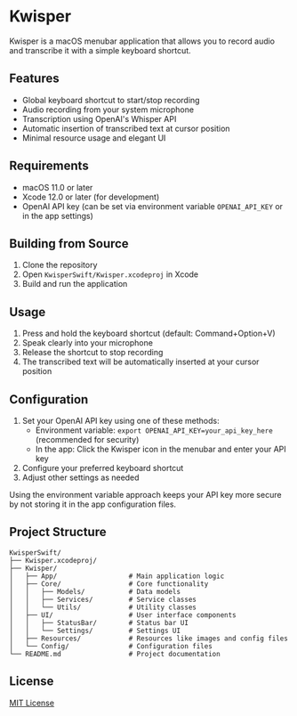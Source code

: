 # Kwisper

Kwisper is a macOS menubar application that allows you to record audio and transcribe it with a simple keyboard shortcut.

## Features

- Global keyboard shortcut to start/stop recording
- Audio recording from your system microphone
- Transcription using OpenAI's Whisper API
- Automatic insertion of transcribed text at cursor position
- Minimal resource usage and elegant UI

## Requirements

- macOS 11.0 or later
- Xcode 12.0 or later (for development)
- OpenAI API key (can be set via environment variable `OPENAI_API_KEY` or in the app settings)

## Building from Source

1. Clone the repository
2. Open `KwisperSwift/Kwisper.xcodeproj` in Xcode
3. Build and run the application

## Usage

1. Press and hold the keyboard shortcut (default: Command+Option+V)
2. Speak clearly into your microphone
3. Release the shortcut to stop recording
4. The transcribed text will be automatically inserted at your cursor position

## Configuration

1. Set your OpenAI API key using one of these methods:
   - Environment variable: `export OPENAI_API_KEY=your_api_key_here` (recommended for security)
   - In the app: Click the Kwisper icon in the menubar and enter your API key
2. Configure your preferred keyboard shortcut
3. Adjust other settings as needed

Using the environment variable approach keeps your API key more secure by not storing it in the app configuration files.

## Project Structure

```
KwisperSwift/
├── Kwisper.xcodeproj/
├── Kwisper/
│   ├── App/                  # Main application logic
│   ├── Core/                 # Core functionality
│   │   ├── Models/           # Data models
│   │   ├── Services/         # Service classes
│   │   └── Utils/            # Utility classes
│   ├── UI/                   # User interface components
│   │   ├── StatusBar/        # Status bar UI
│   │   └── Settings/         # Settings UI
│   ├── Resources/            # Resources like images and config files
│   └── Config/               # Configuration files
└── README.md                 # Project documentation
```

## License

[MIT License](LICENSE)
